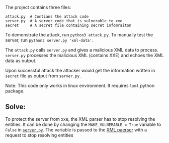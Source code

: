 The project contains three files:
```
attack.py  # Contians the attack code
server.py  # A server code that is vulnerable to xxe
secret     # A secret file containing secret infomraiton
```

To demonstrate the attack, run `python3 attack.py`. To manually test the server, run `python3 server.py 'xml-data'`.

The `attack.py` calls `server.py` and gives a malicious XML data to process. `server.py` processes the malicious XML (contains XXE) and echoes the XML data as output.

Upon successful attack the attacker would get the information written in `secret` file as output from `server.py`.

Note: This code only works in linux environment. It requires `lxml` python package.

## Solve:

To protect the server from xxe, the XML parser has to stop resolving the entities. It can be done by changing the `MAKE_VULNERABLE = True` variable to `False` in [`server.py`](https://github.com/QuwsarOhi/xxe-python/blob/04eaceb09127db64974f56d66161e5af9ffe5809/server.py#L11). The variable is passed to the [XML paerser](https://github.com/QuwsarOhi/xxe-python/blob/04eaceb09127db64974f56d66161e5af9ffe5809/server.py#L19) with a request to stop resolving entities 
